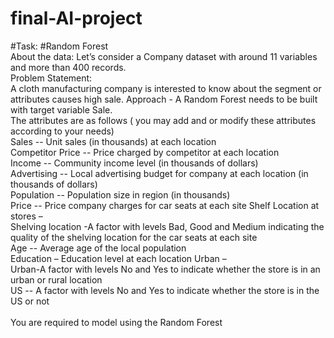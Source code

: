 # final-AI-project
#Task:
#Random Forest
<br>About the data: Let’s consider a Company dataset with around 11 variables and more than 400
records.<br>
Problem Statement:<br>
A cloth manufacturing company is interested to know about the segment or attributes causes high
sale. Approach - A Random Forest needs to be built with target variable Sale.<br>
The attributes are as follows ( you may add and or modify these attributes according to your needs)<br>
Sales -- Unit sales (in thousands) at each location<br>
Competitor Price -- Price charged by competitor at each location<br>
Income -- Community income level (in thousands of dollars)<br>
Advertising -- Local advertising budget for company at each location (in thousands of dollars)<br>
Population -- Population size in region (in thousands)<br>
Price -- Price company charges for car seats at each site Shelf Location at stores –<br>
Shelving location -A factor with levels Bad, Good and Medium indicating the quality of the shelving
location for the car seats at each site<br>
Age -- Average age of the local population<br>
Education – Education level at each location Urban –<br>
Urban-A factor with levels No and Yes to indicate whether the store is in an urban or rural location<br>
US -- A factor with levels No and Yes to indicate whether the store is in the US or not<br>
<br>You are required to model using the Random Forest
